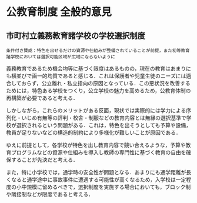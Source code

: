 # 公教育制度 全般的意見
## 市町村立義務教育諸学校の学校選択制度

`条件付き賛成：特色を出せるだけの資源や仕組みが整備されていることが前提，また初等教育諸学校においては選択可能区域が広域にならないように`

義務教育であるため機会均等に基づく限度はあるものの，現在の教育はあまりにも横並びで画一的均質であると感じる．これは保護者や児童生徒のニーズには適合しておらず，公立離れ・私立指向の原因となっている．この悪状況を改善するためには，特色ある学校をつくり，公立学校の魅力を高めるため，公教育体制の再構築が必要であると考える．

しかしながら，これらのメリットがある反面，現状では実際的には学力による序列化・いじめ有無等の評判・校舎・制服などの教育内容とは無縁の選択基準で学校が選択されるという問題がある．これは，特色を出そうとしても予算や設備，教員が足りないなどの構造的制約により多様化が難しいことが原因である．

ゆえに前提として，各学校が特色を出し教育内容で競い合えるような，予算や教育プログラムなどの資源や仕組みを導入し教師の専門性に基づく教育の自由を確保することが先決だと考える．

また，特に小学校では，通学時の安全性が問題となる．あまりにも通学距離が長くなると通学途中に事故事件に遭遇する可能性が高くなるため，入学校は一定程度の小中規模に留めるべきで，選択制度を実施する場合においても，ブロック制や隣接制などが限度であると考える．

